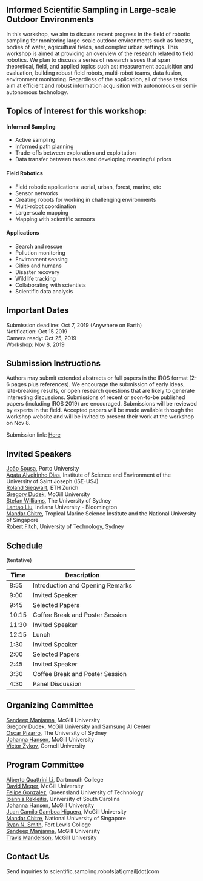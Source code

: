 ## Informed Scientific Sampling in Large-scale Outdoor Environments


In this workshop, we aim to discuss recent progress in the field of robotic sampling for monitoring large-scale outdoor environments such as forests, bodies of water, agricultural fields, and complex urban settings.  This workshop is aimed at providing an overview of the research related to field robotics. We plan to discuss a series of research issues that span theoretical, field, and applied topics such as:  measurement acquisition and evaluation, building robust field robots, multi-robot teams, data fusion, environment monitoring. Regardless of the application, all of these tasks aim at efficient and robust information acquisition with autonomous or semi-autonomous technology.

## Topics of interest for this workshop:

#### Informed Sampling
- Active sampling
- Informed path planning
- Trade-offs between exploration and exploitation   
- Data transfer between tasks and developing meaningful priors  

#### Field Robotics
- Field robotic applications: aerial, urban, forest, marine, etc
- Sensor networks
- Creating robots for working in challenging environments 
- Multi-robot coordination  
- Large-scale mapping  
- Mapping with scientific sensors  

#### Applications
- Search and rescue
- Pollution monitoring
- Environment sensing  
- Cities and humans  
- Disaster recovery  
- Wildlife tracking  
- Collaborating with scientists  
- Scientific data analysis


## Important Dates

Submission deadline: Oct 7, 2019 (Anywhere on Earth)  
Notification: Oct 15 2019  
Camera ready: Oct 25, 2019  
Workshop: Nov 8, 2019 

## Submission Instructions

Authors may submit extended abstracts or full papers in the IROS format (2-6 pages plus references). We encourage the submission of early ideas, late-breaking results, or open research questions that are likely to generate interesting discussions. Submissions of recent or soon-to-be published papers (including IROS 2019) are encouraged.  Submissions will be reviewed by experts in the field.  Accepted papers will be made available through the workshop website and will be invited to present their work at the workshop on Nov 8.

Submission link: [Here](https://cmt3.research.microsoft.com/User/Login?ReturnUrl=%2FISSLOE2019)

## Invited Speakers

[João Sousa](https://www.lsts.pt/member/jo%C3%A3o-sousa), Porto University  
[Ágata Alveirinho Dias](http://idl.campus.ciencias.ulisboa.pt/profiles/agata-alveirinho-dias/), Institute of Science and Environment of the University of Saint Joseph (ISE-USJ)  
[Roland Siegwart](http://www.asl.ethz.ch/the-lab/people/person-detail.html?persid=29981), ETH Zurich  
[Gregory Dudek](https://www.cim.mcgill.ca/~dudek/), McGill University  
[Stefan Williams](https://sydney.edu.au/engineering/people/stefan.williams.php), The University of Sydney  
[Lantao Liu](http://homes.sice.indiana.edu/lantao/), Indiana University - Bloomington  
[Mandar Chitre](http://www.chitre.net/), Tropical Marine Science Institute and the National University of Singapore  
[Robert Fitch](https://www.uts.edu.au/staff/robert.fitch), University of Technology, Sydney  
<!-- [Christian Katlein](http://katlein.de/), Jacobs University Bremen  -->


## Schedule
(tentative)

| Time | Description |
| --- | --- |
| 8:55 | Introduction and Opening Remarks |  
| 9:00 | Invited Speaker |   
| 9:45 | Selected Papers |   
| 10:15 | Coffee Break and Poster Session |    
| 11:30 | Invited Speaker |   
| 12:15 | Lunch |   
| 1:30 |  Invited Speaker |   
| 2:00 | Selected Papers |   
| 2:45 | Invited Speaker |
| 3:30 | Coffee Break and Poster Session |    
| 4:30 | Panel Discussion |   

## Organizing Committee

[Sandeep Manjanna](https://www.cim.mcgill.ca/~msandeep/), McGill University  
[Gregory Dudek](https://www.cim.mcgill.ca/~dudek/), McGill University and Samsung AI Center  
[Oscar Pizarro](https://sydney.edu.au/engineering/people/oscar.pizarro.php), The University of Sydney    
[Johanna Hansen](johannah.github.io), McGill University  
[Victor Zykov](https://www.linkedin.com/in/vzykov), Cornell University  

## Program Committee

[Alberto Quattrini Li](https://sites.google.com/view/albertoq), Dartmouth College  
[David Meger](https://www.cim.mcgill.ca/~dmeger/), McGill University  
[Felipe Gonzalez](https://staff.qut.edu.au/staff/felipe.gonzalez), Queensland University of Technology  
[Ioannis Rekleitis](http://www.cse.sc.edu/~yiannisr/), University of South Carolina  
[Johanna Hansen](johannah.github.io), McGill University  
[Juan Camilo Gamboa Higuera](http://www.cim.mcgill.ca/~gamboa/), McGill University  
[Mandar Chitre](http://www.chitre.net/), National University of Singapore  
[Ryan N. Smith](http://www.ryannealsmith.com/), Fort Lewis College  
[Sandeep Manjanna](https://www.cim.mcgill.ca/~msandeep/), McGill University  
[Travis Manderson](http://www.cim.mcgill.ca/~travism/), McGill University  


## Contact Us

Send inquiries to scientific.sampling.robots[at]gmail[dot]com
